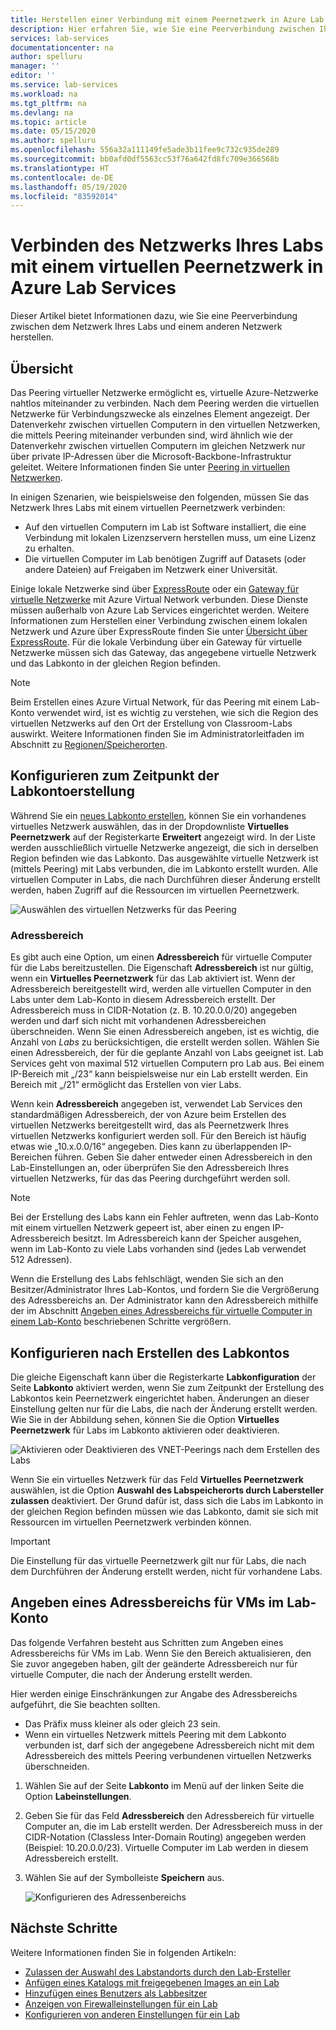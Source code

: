 ```yaml
---
title: Herstellen einer Verbindung mit einem Peernetzwerk in Azure Lab Services | Microsoft-Dokumentation
description: Hier erfahren Sie, wie Sie eine Peerverbindung zwischen Ihrem Labnetzwerk und einem anderen Netzwerk herstellen. Sie können z. B. Ihr lokales Organisations- oder Schul-/Universitätsnetzwerk mit dem virtuellen Netzwerk eines Labs in Azure verbinden.
services: lab-services
documentationcenter: na
author: spelluru
manager: ''
editor: ''
ms.service: lab-services
ms.workload: na
ms.tgt_pltfrm: na
ms.devlang: na
ms.topic: article
ms.date: 05/15/2020
ms.author: spelluru
ms.openlocfilehash: 556a32a111149fe5ade3b11fee9c732c935de289
ms.sourcegitcommit: bb0afd0df5563cc53f76a642fd8fc709e366568b
ms.translationtype: HT
ms.contentlocale: de-DE
ms.lasthandoff: 05/19/2020
ms.locfileid: "83592014"
---
```

# <a name="connect-your-labs-network-with-a-peer-virtual-network-in-azure-lab-services"></a>Verbinden des Netzwerks Ihres Labs mit einem virtuellen Peernetzwerk in Azure Lab Services

Dieser Artikel bietet Informationen dazu, wie Sie eine Peerverbindung zwischen dem Netzwerk Ihres Labs und einem anderen Netzwerk herstellen.

## <a name="overview"></a>Übersicht

Das Peering virtueller Netzwerke ermöglicht es, virtuelle Azure-Netzwerke nahtlos miteinander zu verbinden. Nach dem Peering werden die virtuellen Netzwerke für Verbindungszwecke als einzelnes Element angezeigt. Der Datenverkehr zwischen virtuellen Computern in den virtuellen Netzwerken, die mittels Peering miteinander verbunden sind, wird ähnlich wie der Datenverkehr zwischen virtuellen Computern im gleichen Netzwerk nur über private IP-Adressen über die Microsoft-Backbone-Infrastruktur geleitet. Weitere Informationen finden Sie unter [Peering in virtuellen Netzwerken](../../virtual-network/virtual-network-peering-overview.md).

In einigen Szenarien, wie beispielsweise den folgenden, müssen Sie das Netzwerk Ihres Labs mit einem virtuellen Peernetzwerk verbinden:

- Auf den virtuellen Computern im Lab ist Software installiert, die eine Verbindung mit lokalen Lizenzservern herstellen muss, um eine Lizenz zu erhalten.
- Die virtuellen Computer im Lab benötigen Zugriff auf Datasets (oder andere Dateien) auf Freigaben im Netzwerk einer Universität.

Einige lokale Netzwerke sind über [ExpressRoute](../../expressroute/expressroute-introduction.md) oder ein [Gateway für virtuelle Netzwerke](../../vpn-gateway/vpn-gateway-about-vpngateways.md) mit Azure Virtual Network verbunden. Diese Dienste müssen außerhalb von Azure Lab Services eingerichtet werden. Weitere Informationen zum Herstellen einer Verbindung zwischen einem lokalen Netzwerk und Azure über ExpressRoute finden Sie unter [Übersicht über ExpressRoute](../../expressroute/expressroute-introduction.md). Für die lokale Verbindung über ein Gateway für virtuelle Netzwerke müssen sich das Gateway, das angegebene virtuelle Netzwerk und das Labkonto in der gleichen Region befinden.

> [!NOTE]
> Beim Erstellen eines Azure Virtual Network, für das Peering mit einem Lab-Konto verwendet wird, ist es wichtig zu verstehen, wie sich die Region des virtuellen Netzwerks auf den Ort der Erstellung von Classroom-Labs auswirkt.  Weitere Informationen finden Sie im Administratorleitfaden im Abschnitt zu [Regionen/Speicherorten](https://docs.microsoft.com/azure/lab-services/classroom-labs/administrator-guide#regionslocations).

## <a name="configure-at-the-time-of-lab-account-creation"></a>Konfigurieren zum Zeitpunkt der Labkontoerstellung

Während Sie ein [neues Labkonto erstellen](tutorial-setup-lab-account.md), können Sie ein vorhandenes virtuelles Netzwerk auswählen, das in der Dropdownliste **Virtuelles Peernetzwerk** auf der Registerkarte **Erweitert** angezeigt wird.  In der Liste werden ausschließlich virtuelle Netzwerke angezeigt, die sich in derselben Region befinden wie das Labkonto. Das ausgewählte virtuelle Netzwerk ist (mittels Peering) mit Labs verbunden, die im Labkonto erstellt wurden.  Alle virtuellen Computer in Labs, die nach Durchführen dieser Änderung erstellt werden, haben Zugriff auf die Ressourcen im virtuellen Peernetzwerk.

![Auswählen des virtuellen Netzwerks für das Peering](../media/how-to-connect-peer-virtual-network/select-vnet-to-peer.png)

### <a name="address-range"></a>Adressbereich

Es gibt auch eine Option, um einen **Adressbereich** für virtuelle Computer für die Labs bereitzustellen.  Die Eigenschaft **Adressbereich** ist nur gültig, wenn ein **Virtuelles Peernetzwerk** für das Lab aktiviert ist. Wenn der Adressbereich bereitgestellt wird, werden alle virtuellen Computer in den Labs unter dem Lab-Konto in diesem Adressbereich erstellt. Der Adressbereich muss in CIDR-Notation (z. B. 10.20.0.0/20) angegeben werden und darf sich nicht mit vorhandenen Adressbereichen überschneiden.  Wenn Sie einen Adressbereich angeben, ist es wichtig, die Anzahl von *Labs* zu berücksichtigen, die erstellt werden sollen. Wählen Sie einen Adressbereich, der für die geplante Anzahl von Labs geeignet ist. Lab Services geht von maximal 512 virtuellen Computern pro Lab aus.  Bei einem IP-Bereich mit „/23“ kann beispielsweise nur ein Lab erstellt werden.  Ein Bereich mit „/21“ ermöglicht das Erstellen von vier Labs.

Wenn kein **Adressbereich** angegeben ist, verwendet Lab Services den standardmäßigen Adressbereich, der von Azure beim Erstellen des virtuellen Netzwerks bereitgestellt wird, das als Peernetzwerk Ihres virtuellen Netzwerks konfiguriert werden soll.  Für den Bereich ist häufig etwas wie „10.x.0.0/16“ angegeben.  Dies kann zu überlappenden IP-Bereichen führen. Geben Sie daher entweder einen Adressbereich in den Lab-Einstellungen an, oder überprüfen Sie den Adressbereich Ihres virtuellen Netzwerks, für das das Peering durchgeführt werden soll.

> [!NOTE]
> Bei der Erstellung des Labs kann ein Fehler auftreten, wenn das Lab-Konto mit einem virtuellen Netzwerk gepeert ist, aber einen zu engen IP-Adressbereich besitzt. Im Adressbereich kann der Speicher ausgehen, wenn im Lab-Konto zu viele Labs vorhanden sind (jedes Lab verwendet 512 Adressen). 
> 
> Wenn die Erstellung des Labs fehlschlägt, wenden Sie sich an den Besitzer/Administrator Ihres Lab-Kontos, und fordern Sie die Vergrößerung des Adressbereichs an. Der Administrator kann den Adressbereich mithilfe der im Abschnitt [Angeben eines Adressbereichs für virtuelle Computer in einem Lab-Konto](#specify-an-address-range-for-vms-in-the-lab-account) beschriebenen Schritte vergrößern. 

## <a name="configure-after-the-lab-account-is-created"></a>Konfigurieren nach Erstellen des Labkontos

Die gleiche Eigenschaft kann über die Registerkarte **Labkonfiguration** der Seite **Labkonto** aktiviert werden, wenn Sie zum Zeitpunkt der Erstellung des Labkontos kein Peernetzwerk eingerichtet haben. Änderungen an dieser Einstellung gelten nur für die Labs, die nach der Änderung erstellt werden. Wie Sie in der Abbildung sehen, können Sie die Option **Virtuelles Peernetzwerk** für Labs im Labkonto aktivieren oder deaktivieren.

![Aktivieren oder Deaktivieren des VNET-Peerings nach dem Erstellen des Labs](../media/how-to-connect-peer-virtual-network/select-vnet-to-peer-existing-lab.png)

Wenn Sie ein virtuelles Netzwerk für das Feld **Virtuelles Peernetzwerk** auswählen, ist die Option **Auswahl des Labspeicherorts durch Labersteller zulassen** deaktiviert. Der Grund dafür ist, dass sich die Labs im Labkonto in der gleichen Region befinden müssen wie das Labkonto, damit sie sich mit Ressourcen im virtuellen Peernetzwerk verbinden können.

> [!IMPORTANT]
> Die Einstellung für das virtuelle Peernetzwerk gilt nur für Labs, die nach dem Durchführen der Änderung erstellt werden, nicht für vorhandene Labs.


## <a name="specify-an-address-range-for-vms-in-the-lab-account"></a>Angeben eines Adressbereichs für VMs im Lab-Konto
Das folgende Verfahren besteht aus Schritten zum Angeben eines Adressbereichs für VMs im Lab. Wenn Sie den Bereich aktualisieren, den Sie zuvor angegeben haben, gilt der geänderte Adressbereich nur für virtuelle Computer, die nach der Änderung erstellt werden. 

Hier werden einige Einschränkungen zur Angabe des Adressbereichs aufgeführt, die Sie beachten sollten. 

- Das Präfix muss kleiner als oder gleich 23 sein. 
- Wenn ein virtuelles Netzwerk mittels Peering mit dem Labkonto verbunden ist, darf sich der angegebene Adressbereich nicht mit dem Adressbereich des mittels Peering verbundenen virtuellen Netzwerks überschneiden.

1. Wählen Sie auf der Seite **Labkonto** im Menü auf der linken Seite die Option **Labeinstellungen**.
2. Geben Sie für das Feld **Adressbereich** den Adressbereich für virtuelle Computer an, die im Lab erstellt werden. Der Adressbereich muss in der CIDR-Notation (Classless Inter-Domain Routing) angegeben werden (Beispiel: 10.20.0.0/23). Virtuelle Computer im Lab werden in diesem Adressbereich erstellt.
3. Wählen Sie auf der Symbolleiste **Speichern** aus. 

    ![Konfigurieren des Adressenbereichs](../media/how-to-manage-lab-accounts/labs-configuration-page-address-range.png)

## <a name="next-steps"></a>Nächste Schritte

Weitere Informationen finden Sie in folgenden Artikeln:

- [Zulassen der Auswahl des Labstandorts durch den Lab-Ersteller](allow-lab-creator-pick-lab-location.md)
- [Anfügen eines Katalogs mit freigegebenen Images an ein Lab](how-to-attach-detach-shared-image-gallery.md)
- [Hinzufügen eines Benutzers als Labbesitzer](how-to-add-user-lab-owner.md)
- [Anzeigen von Firewalleinstellungen für ein Lab](how-to-configure-firewall-settings.md)
- [Konfigurieren von anderen Einstellungen für ein Lab](how-to-configure-lab-accounts.md)
